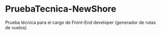 # PruebaTecnica-NewShore
Prueba técnica para el cargo de Front-End developer (generador de rutas de vuelos)
